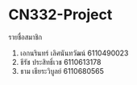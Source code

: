 # CN332-Project
รายชื่อสมาชิก
1. เอกนรินทร์ เลิศนันทวัฒน์   6110490023
2. ธีรัช      ประสิทธิ์เวช   6110613178
3. ธาม      เธียระวิบูลย์   6110680565
